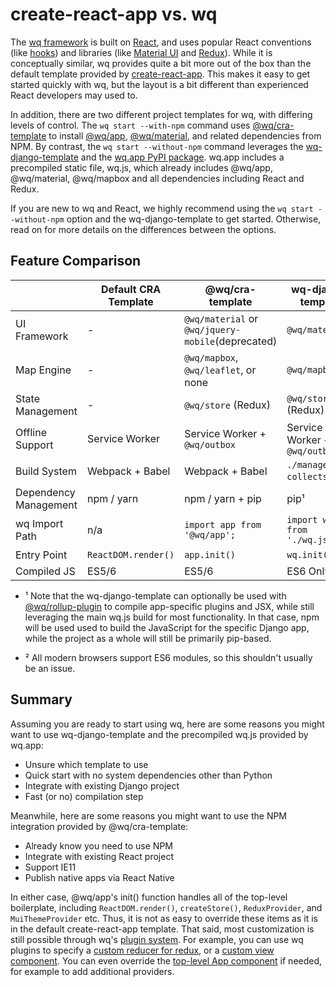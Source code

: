 # create-react-app vs. wq

The [wq framework] is built on [React], and uses popular React conventions (like [hooks]) and libraries (like [Material UI] and [Redux]).  While it is conceptually similar, wq provides quite a bit more out of the box than the default template provided by [create-react-app].  This makes it easy to get started quickly with wq, but the layout is a bit different than experienced React developers may used to.

In addition, there are two different project templates for wq, with differing levels of control.  The `wq start --with-npm` command uses [@wq/cra-template] to install [@wq/app], [@wq/material], and related dependencies from NPM.  By contrast, the `wq start --without-npm` command leverages the [wq-django-template] and the [wq.app PyPI package][wq.app].  wq.app includes a precompiled static file, wq.js, which already includes @wq/app, @wq/material, @wq/mapbox and all dependencies including React and Redux.

If you are new to wq and React, we highly recommend using the `wq start --without-npm` option and the wq-django-template to get started.  Otherwise, read on for more details on the differences between the options.

## Feature Comparison

&nbsp; | **Default CRA Template** | **@wq/cra-template** | **wq-django-template**
--|--|--|--
UI Framework | - | `@wq/material` or `@wq/jquery-mobile`(deprecated) | `@wq/material`
Map Engine | - | `@wq/mapbox`, `@wq/leaflet`, or none | `@wq/mapbox`
State Management | - | `@wq/store` (Redux) | `@wq/store` (Redux)
Offline Support | Service Worker | Service Worker + `@wq/outbox` | Service Worker + `@wq/outbox`
Build System | Webpack + Babel | Webpack + Babel | `./manage.py collectstatic`¹
Dependency Management | npm / yarn | npm / yarn + pip | pip¹
wq Import Path | n/a | `import app from '@wq/app';` | `import wq from './wq.js'`
Entry Point | `ReactDOM.render()` | `app.init()` | `wq.init()`
Compiled JS | ES5/6 | ES5/6 | ES6 Only²


 * ¹ Note that the wq-django-template can optionally be used with [@wq/rollup-plugin] to compile app-specific plugins and JSX, while still leveraging the main wq.js build for most functionality.  In that case, npm will be used used to build the JavaScript for the specific Django app, while the project as a whole will still be primarily pip-based.

 * ² All modern browsers support ES6 modules, so this shouldn't usually be an issue.


## Summary

Assuming you are ready to start using wq, here are some reasons you might want to use wq-django-template and the precompiled wq.js provided by wq.app:

 * Unsure which template to use
 * Quick start with no system dependencies other than Python
 * Integrate with existing Django project
 * Fast (or no) compilation step
 
Meanwhile, here are some reasons you might want to use the NPM integration provided by @wq/cra-template:

 * Already know you need to use NPM
 * Integrate with existing React project
 * Support IE11
 * Publish native apps via React Native

In either case, @wq/app's init() function handles all of the top-level boilerplate, including `ReactDOM.render()`, `createStore()`, `ReduxProvider`, and `MuiThemeProvider` etc.  Thus, it is not as easy to override these items as it is in the default create-react-app template.  That said, most customization is still possible through wq's [plugin system][plugins].  For example, you can use wq plugins to specify a [custom reducer for redux][redux-state-plugin], or a [custom view component][views].  You can even override the [top-level App component][App] if needed, for example to add additional providers.

[wq framework]: ../index.md
[React]: https://reactjs.org
[hooks]: ../hooks/index.md
[Material UI]: https://material-ui.com
[Redux]: https://redux.js.org/
[create-react-app]: https://create-react-app.dev/
[@wq/cra-template]: https://npmjs.com/package/@wq/cra-template
[@wq/app]: https://npmjs.com/package/@wq/app
[@wq/material]: https://npmjs.com/package/@wq/material
[wq-django-template]: https://github.com/wq/wq-django-template
[wq.app]: https://wq.io/wq.app
[@wq/rollup-plugin]: https://npmjs.com/package/@wq/rollup-plugin
[plugins]: ../plugins/index.md
[redux-state-plugin]: ../plugins/redux-state.md
[views]: ../views/index.md
[App]: ../components/App.md
